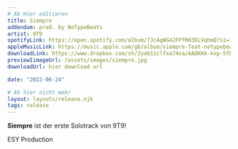 ```yaml
---
# Ab Hier editieren
title: Siempre 
addendum: prod. by NoTypeBeats
artist: 9T9 
spotifyLink: https://open.spotify.com/album/7JcAgWG42FPfMd3ELVqhmQ?si=1w0TjHRLRPmKENBhQymIPQ
appleMusicLink: https://music.apple.com/gb/album/siempre-feat-notypebeats-%E2%82%AC%24%C2%A5-single/1631580421
downloadLink: https://www.dropbox.com/sh/2yab11clfxa74va/AADKKk-kxp-5fDXBUZcGkM2Ta?dl=0
previewIimageUrl: /assets/images/siempre.jpg
downloadUrl: hier download url

date: "2022-06-24"

# Ab hier nicht mehr
layout: layouts/release.njk
tags: release
---
```


**Siempre** ist der erste Solotrack von 9T9! 

ESY Production
